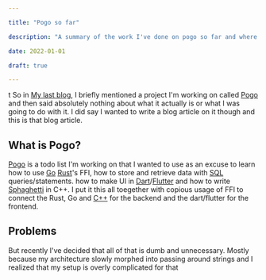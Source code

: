 ```yaml
---

title: "Pogo so far"

description: "A summary of the work I've done on pogo so far and where I intend to go with it"

date: 2022-01-01

draft: true

---
```

t
So in [My last blog](https://pagwin.xyz/blog/gh_actions/), I briefly mentioned a project I'm working on called [Pogo](https://github.com/Pagwin-Fedora/Pogo) and then said absolutely nothing about what it actually is or what I was going to do with it. I did say I wanted to write a blog article on it though and this is that blog article.

## What is Pogo?

[Pogo](https://github.com/Pagwin-Fedora/Pogo) is a todo list I'm working on that I wanted to use as an excuse to learn how to use [Go](https://go.dev/) [Rust](https://www.rust-lang.org/)'s FFI, how to store and retrieve data with [SQL](https://en.wikipedia.org/wiki/SQL) queries/statements. how to make UI in [Dart](https://dart.dev/)/[Flutter](https://flutter.dev/) and how to write [Sphaghetti](https://www.goya.com/media/4173/creole-spaghetti.jpg?quality=80) in C++. I put it this all toegether with copious usage of FFI to connect the Rust, Go and [C++](https://en.wikipedia.org/wiki/C%2B%2B) for the backend and the dart/flutter for the frontend.

## Problems
But recently I've decided that all of that is dumb and unnecessary. Mostly because my architecture slowly morphed into passing around strings and I realized that my setup is overly complicated for that
